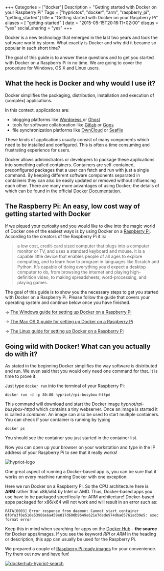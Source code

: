 +++
Categories = ["docker"]
Description = "Getting started with Docker on your Raspberry Pi"
Tags = ["hypriotos", "docker", "arm", "raspberry_pi", "getting_started"]
title = "Getting started with Docker on your Raspberry Pi"
aliases = [ "getting-started" ]
date = "2015-05-15T20:16:11+02:00"
disqus = "yes"
social_sharing = "yes"
+++

Docker is a new technology that emerged in the last two years and took the software world by storm. What exactly is Docker and why did it became so popular in such short time?

The goal of this guide is to answer these questions and to get you started with Docker on a Raspberry Pi in no time.
We are going to cover the procedure for Windows, OS X and Linux users.


## What the heck is Docker and why would I use it?
Docker simplifies the packaging, distribution, installation and execution of (complex) applications.

In this context, applications are:

- blogging platforms like [Wordpress ](https://wordpress.com) or [Ghost](https://ghost.org/)
- tools for software collaboration like [Gitlab](https://about.gitlab.com/) or [Gogs](http://gogs.io/)
- file synchronization platforms like [OwnCloud](https://owncloud.org/) or [Seafile](http://seafile.com/en/home/)

These kinds of applications usually consist of many components which need to be installed and configured. This is often a time consuming and frustrating experience for users.

Docker allows administrators or developers to package these applications into something called containers.
Containers are self-contained, preconfigured packages that a user can fetch and run with just a single command.
By keeping different software components separated in containers they can also be easily updated or removed without influencing each other.
There are many more advantages of using Docker; the details of which can be found in the official [Docker Documentation](https://docs.docker.com).

## The Raspberry Pi: An easy, low cost way of getting started with Docker
If we piqued your curiosity and you would like to dive into the magic world of Docker one of the easiest ways is by using Docker on a [Raspberry Pi](https://www.raspberrypi.org/help/what-is-a-raspberry-pi/).
According to the creators of the Raspberry Pi it is:

> a low cost, credit-card sized computer that plugs into a computer monitor or TV, and uses a standard keyboard and mouse.
It is a capable little device that enables people of all ages to explore computing, and to learn how to program in languages like Scratch and Python.
It’s capable of doing everything you’d expect a desktop computer to do, from browsing the internet and playing high-definition video, to making spreadsheets, word-processing, and playing games.

The goal of this guide is to show you the necessary steps to get you started with Docker on a Raspberry Pi. Please follow the guide that covers your operating system and continue below once you have finished.

-> [The Windows guide for setting up Docker on a Raspberry Pi](/getting-started-with-docker-and-windows-on-the-raspberry-pi)

-> [The Mac OS X guide for setting up Docker on a Raspberry Pi](/getting-started-with-docker-and-mac-on-the-raspberry-pi)

-> [The Linux guide for setting up Docker on a Raspberry Pi](/getting-started-with-docker-and-linux-on-the-raspberry-pi)



## Going wild with Docker! What can you actually do with it?
As stated in the beginning Docker simplifies the way software is distributed and run. We even said that you would only need one command for that. It is time to prove it.

Just type `docker run` into the terminal of your Raspberry Pi:

```
docker run -d -p 80:80 hypriot/rpi-busybox-httpd
```

This command will download and start the Docker image *hypriot/rpi-busybox-httpd* which contains a tiny webserver. Once an image is started it is called a *container*. An image can also be used to start multiple containers.
You can check if your container is running by typing

```
docker ps
```

You should see the container you just started in the container list.

Now you can open up your browser on your workstation and type in the IP address of your Raspberry Pi to see that it really works!

![hypriot-logo](https://s3.eu-central-1.amazonaws.com/assets.hypriot.com/blog_post_getting-started/browser-pi-hypriot-logo.png)

One great aspect of running a Docker-based app is, you can be sure that it works on every machine running Docker with one exception.

Here we run Docker on a Raspberry Pi. So the CPU architecture here is **ARM** rather than x86/x64 by Intel or AMD. Thus, Docker-based apps you use have to be packaged specifically for ARM architecture! Docker-based apps packaged for x86/x64 will not work and will result in an error such as:

```
FATA[0003] Error response from daemon: Cannot start container 0f0fa3f8e510e53908e6a459e817d600b9649e621e7dede974d6a65761ad39e5: exec format error
```

Keep this in mind when searching for apps on the [Docker Hub](https://registry.hub.docker.com/search?q=library) - **the source** for Docker apps/images. If you see the keyword *RPI* or *ARM* in the heading or description, this app can usually be used for the Raspberry Pi.

We prepared a couple of [Raspberry Pi ready images](https://hub.docker.com/u/hypriot/) for your convenience. Try them out now and have fun!

<a href="https://registry.hub.docker.com/search?q=hypriot&searchfield=">![dockerhub-hypriot-search](https://s3.eu-central-1.amazonaws.com/assets.hypriot.com/blog_post_getting-started/dockerhub-hypriot-search.png)</a>

